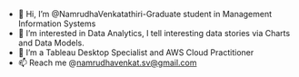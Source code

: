 - 👋 Hi, I’m @NamrudhaVenkatathiri-Graduate student in Management Information Systems
- 👀 I’m interested in Data Analytics, I tell interesting data stories via Charts and Data Models.
- 🌱 I’m a Tableau Desktop Specialist and AWS Cloud Practitioner
- 📫 Reach me @namrudhavenkat.sv@gmail.com
